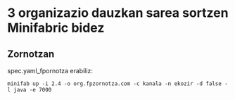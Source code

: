 # 3 organizazio dauzkan sarea sortzen Minifabric bidez

## Zornotzan

spec.yaml_fpornotza erabiliz:

`minifab up -i 2.4 -o org.fpzornotza.com -c kanala -n ekozir -d false -l java -e 7000`


